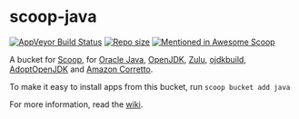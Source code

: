 # scoop-java

[![AppVeyor Build Status](https://img.shields.io/appveyor/ci/se35710/scoop-java/master.svg?style=flat-square&label=AppVeyor&logo=appveyor)](https://ci.appveyor.com/project/se35710/scoop-java/branch/master) [![Repo size](https://img.shields.io/github/repo-size/se35710/scoop-java.svg?style=flat-square)](https://github.com/se35710/scoop-java) [![Mentioned in Awesome Scoop](https://awesome.re/mentioned-badge.svg)](https://github.com/scoopinstaller/awesome-scoop)

A bucket for [Scoop](https://scoop.sh), for [Oracle Java](https://www.oracle.com/technetwork/java/javase/overview/index.html), [OpenJDK](https://openjdk.java.net), [Zulu](https://www.azul.com/products/zulu-and-zulu-enterprise), [ojdkbuild](https://github.com/ojdkbuild/ojdkbuild), [AdoptOpenJDK](https://adoptopenjdk.net) and [Amazon Corretto](https://aws.amazon.com/corretto).

To make it easy to install apps from this bucket, run
    `scoop bucket add java`

For more information, read the [wiki](https://github.com/lukesampson/scoop/wiki/Java).
